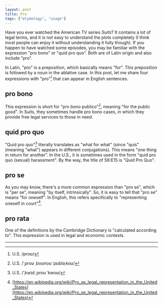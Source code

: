 ```yaml
---
layout: post
title: Pro
tags: ["etymology", "usage"]
---
```


Have you ever watched the American TV series *Suits*? It contains a lot of legal terms, and it is not easy to understand the plots completely (I think most people can enjoy it without understanding it fully though). If you happen to have watched some episodes, you may be familiar with the expression "pro bono" or "quid pro quo". Both are of Latin origin and also include "pro".

In Latin, "pro" is a preposition, which basically means "for". This preposition is followed by a noun in the ablative case. In this post, let me share four expressions with "pro"[^pro-pron] that can appear in English sentences.

## pro bono
This expression is short for "pro bono publico"[^pro-bono-publico-pron], meaning "for the public good". In Suits, they sometimes handle pro bono cases, in which they provide free legal services to those in need.

## quid pro quo
"Quid pro quo"[^quid-pro-quo-pron] literally translates as "what for what" (since "quis" (meaning "what") appears in different conjugations). This means "one thing in return for another". In the U.S., it is sometimes used in the form "quid pro quo (sexual) harassment". By the way, the title of S6:E15 is "Quid Pro Quo".

## pro se
As you may know, there's a more common expression than "pro se", which is "per se", meaning "by itself, intrinsically". So, it is easy to tell that "pro se" means "for oneself". In English, this refers specifically to "representing oneself in court"[^wiki-pro-se-legal-representation].

## pro rata
One of the definitions by the Cambridge Dictionary is "calculated according to". This expression is used in legal and economic contexts.

---
[^pro-pron]: U.S. /proʊ/
[^pro-bono-publico-pron]: U.S. /ˈˌproʊ ˌboʊnoʊ ˈpʊbləˌkoʊ/
[^quid-pro-quo-pron]: U.S. /ˈˌkwɪd ˌproʊ ˈkwoʊ/
[^suits-quid-pro-quo]: [https://suits.fandom.com/wiki/Quid_Pro_Quo](https://suits.fandom.com/wiki/Quid_Pro_Quo)
[^wiki-pro-se-legal-representation]: [https://en.wikipedia.org/wiki/Pro_se_legal_representation_in_the_United_States](https://en.wikipedia.org/wiki/Pro_se_legal_representation_in_the_United_States)